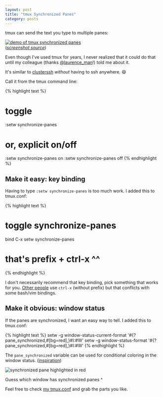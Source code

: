 ```yaml
---
layout: post
title: "tmux Synchronized Panes"
category: posts
---
```


tmux can send the text you type to multiple panes:

[![demo of tmux synchronized panes]({{site.url}}/assets/tmux-sync-panes/synchronize-panes.gif)](https://sanctum.geek.nz/arabesque/sync-tmux-panes/)  
(_[screenshot source](https://sanctum.geek.nz/arabesque/sync-tmux-panes/)_)

Even though I've used tmux for years, I never realized that it could do that
until my colleague (thanks [@laurence_man](https://twitter.com/laurence_man)!)
told me about it.

It's similar to [clusterssh](https://github.com/duncs/clusterssh) _without_ having to ssh anywhere. 😄

Call it from the tmux command line:

{% highlight text %}
# toggle
:setw synchronize-panes

# or, explicit on/off
:setw synchronize-panes on
:setw synchronize-panes off
{% endhighlight %}


## Make it easy: key binding

Having to type `:setw synchronize-panes` is too much work. I added this to tmux.conf:

{% highlight text %}
# toggle synchronize-panes
bind C-x setw synchronize-panes

# that's prefix + ctrl-x ^^
{% endhighlight %}

I don't necessarily recommend that key binding, pick something that works for
you. [Other people](https://stackoverflow.com/questions/16325449/how-to-send-a-command-to-all-panes-in-tmux)
use `ctrl-x` (without prefix) but that conflicts with some bash/vim bindings.


## Make it obvious: window status

If the panes are synchronized, I want an easy way to tell. I added this to tmux.conf:

{% highlight text %}
setw -g window-status-current-format '#{?pane_synchronized,#[bg=red],}#I:#W'
setw -g window-status-format         '#{?pane_synchronized,#[bg=red],}#I:#W'
{% endhighlight %}

The `pane_synchronized` variable can be used for conditional coloring in the window status. ([inspiration](https://superuser.com/questions/710498/tmux-visual-indication-if-panes-are-synchronized))

![synchronized pane highlighted in red]({{site.url}}/assets/tmux-sync-panes/window-status-red.png)

Guess which window has synchronized panes ^

Feel free to check [my tmux.conf](https://github.com/jpalardy/dotfiles/blob/main/tmux.conf) and grab the parts you like.

